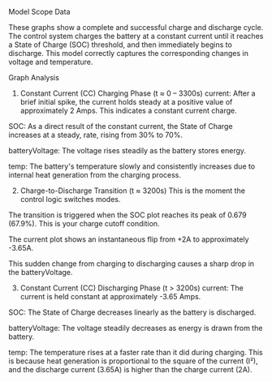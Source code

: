 Model Scope Data

These graphs show a complete and successful charge and discharge cycle. The control system charges the battery at a constant current until it reaches a State of Charge (SOC) threshold, and then immediately begins to discharge. This model correctly captures the corresponding changes in voltage and temperature.

Graph Analysis

1. Constant Current (CC) Charging Phase (t ≈ 0 – 3300s)
current: After a brief initial spike, the current holds steady at a positive value of approximately 2 Amps. This indicates a constant current charge.

SOC: As a direct result of the constant current, the State of Charge increases at a steady, rate, rising from 30% to 70%.

batteryVoltage: The voltage rises steadily as the battery stores energy.

temp: The battery's temperature slowly and consistently increases due to internal heat generation from the charging process.

2. Charge-to-Discharge Transition (t ≈ 3200s)
This is the moment the control logic switches modes.

The transition is triggered when the SOC plot reaches its peak of 0.679 (67.9%). This is your charge cutoff condition.

The current plot shows an instantaneous flip from +2A to approximately -3.65A.

This sudden change from charging to discharging causes a sharp drop in the batteryVoltage.

3. Constant Current (CC) Discharging Phase (t > 3200s)
current: The current is held constant at approximately -3.65 Amps.

SOC: The State of Charge decreases linearly as the battery is discharged.

batteryVoltage: The voltage steadily decreases as energy is drawn from the battery.

temp: The temperature rises at a faster rate than it did during charging. This is because heat generation is proportional to the square of the current (I²), and the discharge current (3.65A) is higher than the charge current (2A).
